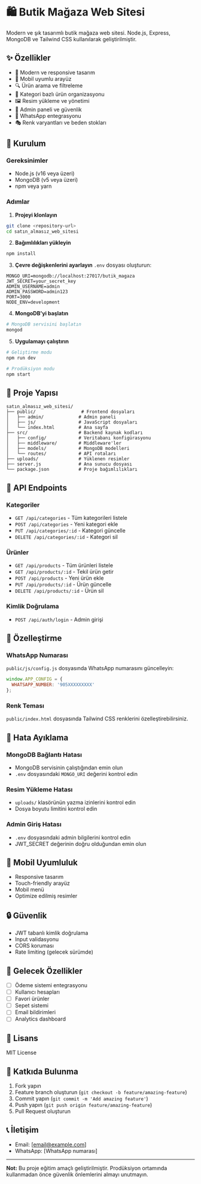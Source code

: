 # 🛍️ Butik Mağaza Web Sitesi

Modern ve şık tasarımlı butik mağaza web sitesi. Node.js, Express, MongoDB ve Tailwind CSS kullanılarak geliştirilmiştir.

## ✨ Özellikler

- 🎨 Modern ve responsive tasarım
- 📱 Mobil uyumlu arayüz
- 🔍 Ürün arama ve filtreleme
- 📂 Kategori bazlı ürün organizasyonu
- 🖼️ Resim yükleme ve yönetimi
- 🔐 Admin paneli ve güvenlik
- 💬 WhatsApp entegrasyonu
- 🎭 Renk varyantları ve beden stokları

## 🚀 Kurulum

### Gereksinimler
- Node.js (v16 veya üzeri)
- MongoDB (v5 veya üzeri)
- npm veya yarn

### Adımlar

1. **Projeyi klonlayın**
```bash
git clone <repository-url>
cd satın_almasız_web_sitesi
```

2. **Bağımlılıkları yükleyin**
```bash
npm install
```

3. **Çevre değişkenlerini ayarlayın**
`.env` dosyası oluşturun:
```env
MONGO_URI=mongodb://localhost:27017/butik_magaza
JWT_SECRET=your_secret_key
ADMIN_USERNAME=admin
ADMIN_PASSWORD=admin123
PORT=3000
NODE_ENV=development
```

4. **MongoDB'yi başlatın**
```bash
# MongoDB servisini başlatın
mongod
```

5. **Uygulamayı çalıştırın**
```bash
# Geliştirme modu
npm run dev

# Prodüksiyon modu
npm start
```

## 📁 Proje Yapısı

```
satın_almasız_web_sitesi/
├── public/                 # Frontend dosyaları
│   ├── admin/             # Admin paneli
│   ├── js/                # JavaScript dosyaları
│   └── index.html         # Ana sayfa
├── src/                   # Backend kaynak kodları
│   ├── config/            # Veritabanı konfigürasyonu
│   ├── middleware/        # Middleware'ler
│   ├── models/            # MongoDB modelleri
│   └── routes/            # API rotaları
├── uploads/               # Yüklenen resimler
├── server.js              # Ana sunucu dosyası
└── package.json           # Proje bağımlılıkları
```

## 🔧 API Endpoints

### Kategoriler
- `GET /api/categories` - Tüm kategorileri listele
- `POST /api/categories` - Yeni kategori ekle
- `PUT /api/categories/:id` - Kategori güncelle
- `DELETE /api/categories/:id` - Kategori sil

### Ürünler
- `GET /api/products` - Tüm ürünleri listele
- `GET /api/products/:id` - Tekil ürün getir
- `POST /api/products` - Yeni ürün ekle
- `PUT /api/products/:id` - Ürün güncelle
- `DELETE /api/products/:id` - Ürün sil

### Kimlik Doğrulama
- `POST /api/auth/login` - Admin girişi

## 🎨 Özelleştirme

### WhatsApp Numarası
`public/js/config.js` dosyasında WhatsApp numarasını güncelleyin:
```javascript
window.APP_CONFIG = {
  WHATSAPP_NUMBER: '905XXXXXXXXX'
};
```

### Renk Teması
`public/index.html` dosyasında Tailwind CSS renklerini özelleştirebilirsiniz.

## 🐛 Hata Ayıklama

### MongoDB Bağlantı Hatası
- MongoDB servisinin çalıştığından emin olun
- `.env` dosyasındaki `MONGO_URI` değerini kontrol edin

### Resim Yükleme Hatası
- `uploads/` klasörünün yazma izinlerini kontrol edin
- Dosya boyutu limitini kontrol edin

### Admin Giriş Hatası
- `.env` dosyasındaki admin bilgilerini kontrol edin
- JWT_SECRET değerinin doğru olduğundan emin olun

## 📱 Mobil Uyumluluk

- Responsive tasarım
- Touch-friendly arayüz
- Mobil menü
- Optimize edilmiş resimler

## 🔒 Güvenlik

- JWT tabanlı kimlik doğrulama
- Input validasyonu
- CORS koruması
- Rate limiting (gelecek sürümde)

## 🚀 Gelecek Özellikler

- [ ] Ödeme sistemi entegrasyonu
- [ ] Kullanıcı hesapları
- [ ] Favori ürünler
- [ ] Sepet sistemi
- [ ] Email bildirimleri
- [ ] Analytics dashboard

## 📄 Lisans

MIT License

## 🤝 Katkıda Bulunma

1. Fork yapın
2. Feature branch oluşturun (`git checkout -b feature/amazing-feature`)
3. Commit yapın (`git commit -m 'Add amazing feature'`)
4. Push yapın (`git push origin feature/amazing-feature`)
5. Pull Request oluşturun

## 📞 İletişim

- Email: [email@example.com]
- WhatsApp: [WhatsApp numarası]

---

**Not:** Bu proje eğitim amaçlı geliştirilmiştir. Prodüksiyon ortamında kullanmadan önce güvenlik önlemlerini almayı unutmayın. 